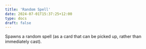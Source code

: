 ```yaml
---
title: 'Random Spell'
date: 2024-07-01T15:37:25+12:00
type: docs
draft: false
---
```


Spawns a random spell (as a card that can be picked up, rather than immediately cast).
